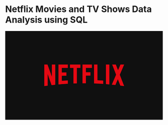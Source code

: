 # Netflix Movies and TV Shows Data Analysis using SQL

![Netflix Logo](https://github.com/Adityaxletscode/netflix_sql_project/blob/main/netflix_logo.jpg)
